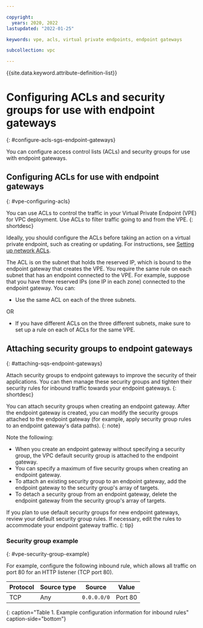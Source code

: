 ```yaml
---

copyright:
  years: 2020, 2022
lastupdated: "2022-01-25"

keywords: vpe, acls, virtual private endpoints, endpoint gateways

subcollection: vpc

---
```


{{site.data.keyword.attribute-definition-list}}

# Configuring ACLs and security groups for use with endpoint gateways
{: #configure-acls-sgs-endpoint-gateways}

You can configure access control lists (ACLs) and security groups for use with endpoint gateways.

## Configuring ACLs for use with endpoint gateways
{: #vpe-configuring-acls}

You can use ACLs to control the traffic in your Virtual Private Endpoint (VPE) for VPC deployment. Use ACLs to filter traffic going to and from the VPE.
{: shortdesc}

Ideally, you should configure the ACLs before taking an action on a virtual private endpoint, such as creating or updating. For instructions, see [Setting up network ACLs](/docs/vpc?topic=vpc-using-acls#using-acls).

The ACL is on the subnet that holds the reserved IP, which is bound to the endpoint gateway that creates the VPE. You require the same rule on each subnet that has an endpoint connected to the VPE. For example, suppose that you have three reserved IPs (one IP in each zone) connected to the endpoint gateway. You can:

* Use the same ACL on each of the three subnets.

OR

* If you have different ACLs on the three different subnets, make sure to set up a rule on each of ACLs for the same VPE.

## Attaching security groups to endpoint gateways
{: #attaching-sqs-endpoint-gateways}

Attach security groups to endpoint gateways to improve the security of their applications. You can then manage these security groups and tighten their security rules for inbound traffic towards your endpoint gateways.
{: shortdesc}

You can attach security groups when creating an endpoint gateway. After the endpoint gateway is created, you can modify the security groups attached to the endpoint gateway (for example, apply security group rules to an endpoint gateway's data paths).
{: note}

Note the following:

* When you create an endpoint gateway without specifying a security group, the VPC default security group is attached to the endpoint gateway.
* You can specify a maximum of five security groups when creating an endpoint gateway.
* To attach an existing security group to an endpoint gateway, add the endpoint gateway to the security group's array of targets.
* To detach a security group from an endpoint gateway, delete the endpoint gateway from the security group's array of targets. 

If you plan to use default security groups for new endpoint gateways, review your default security group rules. If necessary, edit the rules to accommodate your endpoint gateway traffic.
{: tip}   

### Security group example 
{: #vpe-security-group-example}

For example, configure the following inbound rule, which allows all traffic on port 80 for an HTTP listener (TCP port 80).

| Protocol | Source type | Source | Value |
|-----------|------|------|-------|
| TCP | Any | `0.0.0.0/0` | Port 80 |
{: caption="Table 1. Example configuration information for inbound rules" caption-side="bottom"}
